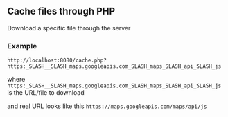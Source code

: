 Cache files through PHP
--------------

Download a specific file through the server

### Example

`http://localhost:8080/cache.php?https:_SLASH__SLASH_maps.googleapis.com_SLASH_maps_SLASH_api_SLASH_js`

where `https:_SLASH__SLASH_maps.googleapis.com_SLASH_maps_SLASH_api_SLASH_js` is the URL/file to download

and real URL looks like this `https://maps.googleapis.com/maps/api/js`
